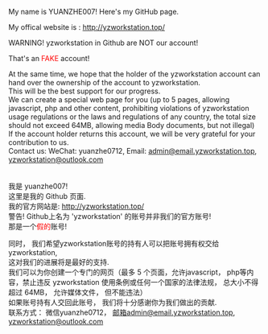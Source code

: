 My name is YUANZHE007!
 Here's my GitHub page.

  My offical website is : <a href="http://yzworkstation.top/">http://yzworkstation.top/</a>

WARNING! yzworkstation in Github are NOT our account!

That's an <font color=red>FAKE</font> account!

At the same time, we hope that the holder of the yzworkstation account can hand over the ownership of the account to yzworkstation.<br>
This will be the best support for our progress.<br>
We can create a special web page for you (up to 5 pages, allowing javascript, php and other content, prohibiting violations of yzworkstation usage regulations or the laws and regulations of any country, the total size should not exceed 64MB, allowing media Body documents, but not illegal)<br>
If the account holder returns this account, we will be very grateful for your contribution to us.<br>
Contact us: WeChat: yuanzhe0712, Email: admin@email.yzworkstation.top, yzworkstation@outlook.com<br>
<br>
<br>
我是 yuanzhe007! <br>
 这里是我的 Github 页面.<br>
我的官方网站是: <a href="http://yzworkstation.top/">http://yzworkstation.top/</a><br>
警告! Github上名为 'yzworkstation' 的账号并非我们的官方账号!<br>
那是一个<font color=red>假的</font>账号!<br>

同时， 我们希望yzworkstation账号的持有人可以把账号拥有权交给yzworkstation,<br>
这对我们的进展将是最好的支持.<br>
我们可以为你创建一个专门的网页（最多 5 个页面，允许javascript， php等内容，禁止违反 yzworkstation 使用条例或任何一个国家的法律法规， 总大小不得超过 64MB， 允许媒体文件， 但不能违法）<br>
如果账号持有人交回此账号， 我们将十分感谢你为我们做出的贡献.<br>
联系方式： 微信yuanzhe0712， 邮箱admin@email.yzworkstation.top, yzworkstation@outlook.com